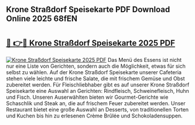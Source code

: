 ## Krone Straßdorf Speisekarte PDF Download Online 2025 68fEN

# <h2><a href="http://gca2pjf.nevu.top/?p=Krone+Stra%c3%9fdorf+Speisekarte">🔗 👉🔴 Krone Straßdorf Speisekarte 2025 PDF</a></h2>

[![Krone Straßdorf Speisekarte 2025 PDF](https://i.imgur.com/dBaPXMq.png)](http://gca2pjf.nevu.top/?p=Krone+Stra%c3%9fdorf+Speisekarte)
Das Menü des Essens ist nicht nur eine Liste von Gerichten, sondern auch die Möglichkeit, etwas für sich selbst zu wählen. Auf der Krone Straßdorf Speisekarte unserer Cafeteria stehen viele leichte und frische Salate, die mit frischem Gemüse und Obst zubereitet werden. Für Fleischliebhaber gibt es auf unserer Krone Straßdorf Speisekarte eine Auswahl an Gerichten: Rindfleisch, Schweinefleisch, Huhn und Fisch. Unseren Auserwählten bieten wir Gourmet-Gerichte wie Schaschlik und Steak an, die auf frischem Feuer zubereitet werden. Unser Restaurant bietet eine große Auswahl an Desserts, von traditionellen Torten und Kuchen bis hin zu erlesenen Crème Brûlée und Schokoladensuppen.
